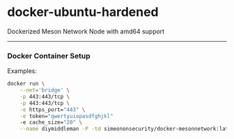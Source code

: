 # docker-ubuntu-hardened
Dockerized Meson Network Node with amd64 support

---------------------------

### Docker Container Setup
Examples:
```bash
docker run \
    --net='bridge' \
    -p 443:443/tcp \
    -p 443:443/tcp \
    -e https_port="443" \
    -e token="qwertyuiopasdfghjkl"
    -e cache_size="20" \
    --name diymiddleman -P -td simeononsecurity/docker-mesonnetwork:latest 
```  